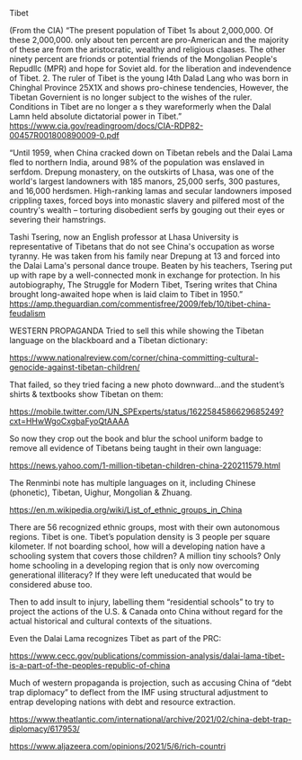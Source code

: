 Tibet

(From the CIA) “The present population of Tibet 1s about 2,000,000. Of these 2,000,000. only about ten percent are pro-American and the majority of these are from the aristocratic, wealthy and religious claases. The other ninety percent are frionds or potential friends of the Mongolian People's Repudllc (MPR) and hope for Soviet ald. for the liberation and indevendence of Tibet.
2. The ruler of Tibet is the young I4th Dalad Lang who was born in Chinghal Province 25X1X
and shows pro-chinese tendencies, However, the Tibetan Governient is no longer subject to the wishes of the ruler. Conditions in Tibet are no longer a s they wareformerly when the Dalal Lamn held absolute dictatorial power in Tibet.”
https://www.cia.gov/readingroom/docs/CIA-RDP82-00457R001800890009-0.pdf




“Until 1959, when China cracked down on Tibetan rebels and the Dalai Lama fled to northern India, around 98% of the population was enslaved in serfdom. Drepung monastery, on the outskirts of Lhasa, was one of the world's largest landowners with 185 manors, 25,000 serfs, 300 pastures, and 16,000 herdsmen. High-ranking lamas and secular landowners imposed crippling taxes, forced boys into monastic slavery and pilfered most of the country's wealth – torturing disobedient serfs by gouging out their eyes or severing their hamstrings.

Tashi Tsering, now an English professor at Lhasa University is representative of Tibetans that do not see China's occupation as worse tyranny. He was taken from his family near Drepung at 13 and forced into the Dalai Lama's personal dance troupe. Beaten by his teachers, Tsering put up with rape by a well-connected monk in exchange for protection. In his autobiography, The Struggle for Modern Tibet, Tsering writes that China brought long-awaited hope when is laid claim to Tibet in 1950.”
https://amp.theguardian.com/commentisfree/2009/feb/10/tibet-china-feudalism

WESTERN PROPAGANDA
Tried to sell this while showing the Tibetan language on the blackboard and a Tibetan dictionary:

https://www.nationalreview.com/corner/china-committing-cultural-genocide-against-tibetan-children/

That failed, so they tried facing a new photo downward…and the student’s shirts & textbooks show Tibetan on them:

https://mobile.twitter.com/UN_SPExperts/status/1622584586629685249?cxt=HHwWgoCxgbaFyoQtAAAA

So now they crop out the book and blur the school uniform badge to remove all evidence of Tibetans being taught in their own language:

https://news.yahoo.com/1-million-tibetan-children-china-220211579.html

The Renminbi note has multiple languages on it, including Chinese (phonetic), Tibetan, Uighur, Mongolian & Zhuang.

https://en.m.wikipedia.org/wiki/List_of_ethnic_groups_in_China

There are 56 recognized ethnic groups, most with their own autonomous regions.  Tibet is one.  Tibet’s population density is 3 people per square kilometer.  If not boarding school, how will a developing nation have a schooling system that covers those children?  A million tiny schools? Only home schooling in a developing region that is only now overcoming generational illiteracy?  If they were left uneducated that would be considered abuse too.  

Then to add insult to injury, labelling them “residential schools” to try to project the actions of the U.S. & Canada onto China without regard for the actual historical and cultural contexts of the situations.  

Even the Dalai Lama recognizes Tibet as part of the PRC: 

https://www.cecc.gov/publications/commission-analysis/dalai-lama-tibet-is-a-part-of-the-peoples-republic-of-china

Much of western propaganda is projection, such as accusing China of “debt trap diplomacy” to deflect from the IMF using structural adjustment to entrap developing nations with debt and resource extraction.

https://www.theatlantic.com/international/archive/2021/02/china-debt-trap-diplomacy/617953/

https://www.aljazeera.com/opinions/2021/5/6/rich-countri
